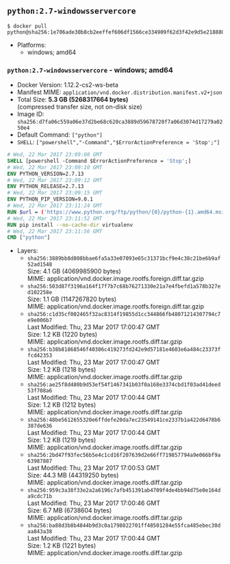 ## `python:2.7-windowsservercore`

```console
$ docker pull python@sha256:1e706ade30b8cb2eeffef606df1566ce334909f62d3f42e9d5e218880a4f6244
```

-	Platforms:
	-	windows; amd64

### `python:2.7-windowsservercore` - windows; amd64

-	Docker Version: 1.12.2-cs2-ws-beta
-	Manifest MIME: `application/vnd.docker.distribution.manifest.v2+json`
-	Total Size: **5.3 GB (5268317664 bytes)**  
	(compressed transfer size, not on-disk size)
-	Image ID: `sha256:d7fa06c559a06e37d2be68c620ca3889d59678720f7a06d3074d17279a0250e4`
-	Default Command: `["python"]`
-	`SHELL`: `["powershell","-Command","$ErrorActionPreference = 'Stop';"]`

```dockerfile
# Wed, 22 Mar 2017 23:09:08 GMT
SHELL [powershell -Command $ErrorActionPreference = 'Stop';]
# Wed, 22 Mar 2017 23:09:10 GMT
ENV PYTHON_VERSION=2.7.13
# Wed, 22 Mar 2017 23:09:12 GMT
ENV PYTHON_RELEASE=2.7.13
# Wed, 22 Mar 2017 23:09:15 GMT
ENV PYTHON_PIP_VERSION=9.0.1
# Wed, 22 Mar 2017 23:11:24 GMT
RUN $url = ('https://www.python.org/ftp/python/{0}/python-{1}.amd64.msi' -f $env:PYTHON_RELEASE, $env:PYTHON_VERSION); 	Write-Host ('Downloading {0} ...' -f $url); 	(New-Object System.Net.WebClient).DownloadFile($url, 'python.msi'); 		Write-Host 'Installing ...'; 	Start-Process msiexec -Wait 		-ArgumentList @( 			'/i', 			'python.msi', 			'/quiet', 			'/qn', 			'TARGETDIR=C:\Python', 			'ALLUSERS=1', 			'ADDLOCAL=DefaultFeature,Extensions,TclTk,Tools,PrependPath' 		); 		$env:PATH = [Environment]::GetEnvironmentVariable('PATH', [EnvironmentVariableTarget]::Machine); 		Write-Host 'Verifying install ...'; 	Write-Host '  python --version'; python --version; 		Write-Host 'Removing ...'; 	Remove-Item python.msi -Force; 		$pipInstall = ('pip=={0}' -f $env:PYTHON_PIP_VERSION); 	Write-Host ('Installing {0} ...' -f $pipInstall); 	(New-Object System.Net.WebClient).DownloadFile('https://bootstrap.pypa.io/get-pip.py', 'get-pip.py'); 	python get-pip.py $pipInstall; 	Remove-Item get-pip.py -Force; 		Write-Host 'Verifying pip install ...'; 	pip --version; 		Write-Host 'Complete.';
# Wed, 22 Mar 2017 23:11:52 GMT
RUN pip install --no-cache-dir virtualenv
# Wed, 22 Mar 2017 23:11:56 GMT
CMD ["python"]
```

-	Layers:
	-	`sha256:3889bb8d808bbae6fa5a33e07093e65c31371bcf9e4c38c21be6b9af52ad1548`  
		Size: 4.1 GB (4069985900 bytes)  
		MIME: application/vnd.docker.image.rootfs.foreign.diff.tar.gzip
	-	`sha256:503d87f3196a164f17f7b7c68b76271330e21a7e4fbefd1a578b327ed102258e`  
		Size: 1.1 GB (1147267820 bytes)  
		MIME: application/vnd.docker.image.rootfs.foreign.diff.tar.gzip
	-	`sha256:c1d35cf002465f32ac8314f19855d1cc344866fb48071214307794c7e9e006b7`  
		Last Modified: Thu, 23 Mar 2017 17:00:47 GMT  
		Size: 1.2 KB (1220 bytes)  
		MIME: application/vnd.docker.image.rootfs.diff.tar.gzip
	-	`sha256:b38b81868546f40306c419273fd242e9d57181e4603e6a484c23373ffcd42353`  
		Last Modified: Thu, 23 Mar 2017 17:00:47 GMT  
		Size: 1.2 KB (1218 bytes)  
		MIME: application/vnd.docker.image.rootfs.diff.tar.gzip
	-	`sha256:ae25f8d480b9d53ef54f1467341b03f0a168e3374cbd1f03ad41deed53f708a6`  
		Last Modified: Thu, 23 Mar 2017 17:00:44 GMT  
		Size: 1.2 KB (1212 bytes)  
		MIME: application/vnd.docker.image.rootfs.diff.tar.gzip
	-	`sha256:48be5612655320e6ffdefe20da7ec23549141ce2337b1a422d6478b6387de636`  
		Last Modified: Thu, 23 Mar 2017 17:00:44 GMT  
		Size: 1.2 KB (1219 bytes)  
		MIME: application/vnd.docker.image.rootfs.diff.tar.gzip
	-	`sha256:2bd47f93fec56b5e4c1cd16f207639d2e66ff719857794a9e066bf9a63987887`  
		Last Modified: Thu, 23 Mar 2017 17:00:53 GMT  
		Size: 44.3 MB (44319250 bytes)  
		MIME: application/vnd.docker.image.rootfs.diff.tar.gzip
	-	`sha256:959c3a38f33e2a2a6196c7afb451391ab4709f4de4bb94d75e0e164da9cdc71b`  
		Last Modified: Thu, 23 Mar 2017 17:00:46 GMT  
		Size: 6.7 MB (6738604 bytes)  
		MIME: application/vnd.docker.image.rootfs.diff.tar.gzip
	-	`sha256:ba88d3b8b4844b9d3c0a1798022701ff48501284e55fca485ebec30daa843a38`  
		Last Modified: Thu, 23 Mar 2017 17:00:44 GMT  
		Size: 1.2 KB (1221 bytes)  
		MIME: application/vnd.docker.image.rootfs.diff.tar.gzip
